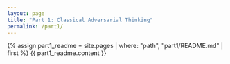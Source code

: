 ```yaml
---
layout: page
title: "Part 1: Classical Adversarial Thinking"
permalink: /part1/
---
```


{% assign part1_readme = site.pages | where: "path", "part1/README.md" | first %}
{{ part1_readme.content }} 